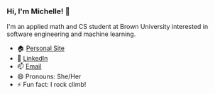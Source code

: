 ### Hi, I'm Michelle! 👋

<!--
**michelleliu4/michelleliu4** is a ✨ _special_ ✨ repository because its `README.md` (this file) appears on your GitHub profile. -->

I'm an applied math and CS student at Brown University interested in software engineering and machine learning.

- 🏠 [Personal Site](https://michelleliu4.github.io)
- 🔭 [LinkedIn](https://linkedin.com/in/michelleliu-4)
- 📫 [Email](mailto:michelle_h_liu@brown.edu)
- 😄 Pronouns: She/Her
- ⚡ Fun fact: I rock climb!
